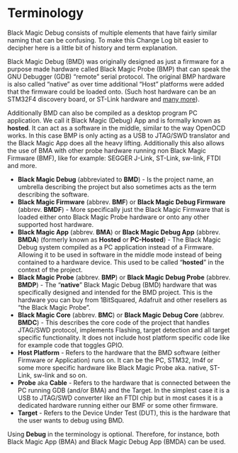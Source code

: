 # Terminology

Black Magic Debug consists of multiple elements that have fairly similar naming that can be confusing. To make this Change Log bit easier to decipher here is a little bit of history and term explanation.

Black Magic Debug (BMD) was originally designed as just a firmware for a purpose made hardware called Black Magic Probe (BMP) that can speak the GNU Debugger (GDB) “remote” serial protocol. The original BMP hardware is also called “native” as over time additional “Host” platforms were added that the firmware could be loaded onto. (Such host hardware can be an STM32F4 discovery board, or ST-Link hardware and [many more](../hardware.md)).

Additionally BMD can also be compiled as a desktop program PC application. We call it Black Magic (Debug) App and is formally known as **hosted**. It can act as a software in the middle, similar to the way OpenOCD works. In this case BMP is only acting as a USB to JTAG/SWD translator and the Black Magic App does all the heavy lifting. Additionally this also allows the use of BMA with other probe hardware running non Black Magic Firmware (BMF), like for example: SEGGER J-Link, ST-Link, sw-link, FTDI and more.

- **Black Magic Debug** (abbreviated to **BMD**) - Is the project name, an umbrella describing the project but also sometimes acts as the term describing the software.
- **Black Magic Firmware** (abbrev. **BMF**) or **Black Magic Debug Firmware** (abbrev. **BMDF**) - More specifically just the Black Magic Firmware that is loaded either onto Black Magic Probe hardware or onto any other supported host hardware.
- **Black Magic App** (abbrev. **BMA**) or **Black Magic Debug App** (abbrev. **BMDA**) (formerly known as **Hosted** or **PC-Hosted**) - The Black Magic Debug system compiled as a PC application instead of a Firmware. Allowing it to be used in software in the middle mode instead of being contained to a hardware device. This used to be called “**hosted**” in the context of the project.
- **Black Magic Probe** (abbrev. **BMP**) or **Black Magic Debug Probe** (abbrev. **BMDP**) - The “**native**” Black Magic Debug (BMD) hardware that was specifically designed and intended for the BMD project. This is the hardware you can buy from 1BitSquared, Adafruit and other resellers as “the Black Magic Probe”.
- **Black Magic Core** (abbrev. **BMC**) or **Black Magic Debug Core** (abbrev. **BMDC**) - This describes the core code of the project that handles JTAG/SWD protocol, implements Flashing, target detection and all target specific functionality. It does not include host platform specific code like for example code that toggles GPIO.
- **Host Platform** - Refers to the hardware that the BMD software (either Firmware or Application) runs on. It can be the PC, STM32, lm4f or some more specific hardware like Black Magic Probe aka. native, ST-Link, sw-link and so on.
- **Probe** aka **Cable** - Refers to the hardware that is connected between the PC running GDB (and/or BMA) and the Target. In the simplest case it is a USB to JTAG/SWD converter like an FTDI chip but in most cases it is a dedicated hardware running either our BMF or some other firmware.
- **Target** - Refers to the Device Under Test (DUT), this is the hardware that the user wants to debug using BMD.

Using **Debug** in the terminology is optional. Therefore, for instance, both Black Magic App (BMA) and Black Magic Debug App (BMDA) can be used.
